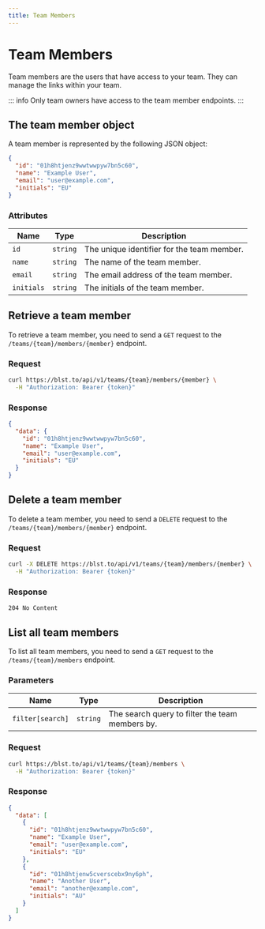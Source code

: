 ```yaml
---
title: Team Members
---
```


# Team Members

Team members are the users that have access to your team. They can manage the links within your team.

::: info
Only team owners have access to the team member endpoints.
:::

## The team member object

A team member is represented by the following JSON object:

```json
{
  "id": "01h8htjenz9wwtwwpyw7bn5c60",
  "name": "Example User",
  "email": "user@example.com",
  "initials": "EU"
}
```

### Attributes

| Name       | Type     | Description                                |
| ---------- | -------- | ------------------------------------------ |
| `id`       | `string` | The unique identifier for the team member. |
| `name`     | `string` | The name of the team member.               |
| `email`    | `string` | The email address of the team member.      |
| `initials` | `string` | The initials of the team member.           |

## Retrieve a team member

To retrieve a team member, you need to send a `GET` request to the `/teams/{team}/members/{member}` endpoint.

### Request

```bash
curl https://blst.to/api/v1/teams/{team}/members/{member} \
  -H "Authorization: Bearer {token}"
```

### Response

```json
{
  "data": {
    "id": "01h8htjenz9wwtwwpyw7bn5c60",
    "name": "Example User",
    "email": "user@example.com",
    "initials": "EU"
  }
}
```

## Delete a team member

To delete a team member, you need to send a `DELETE` request to the `/teams/{team}/members/{member}` endpoint.

### Request

```bash
curl -X DELETE https://blst.to/api/v1/teams/{team}/members/{member} \
  -H "Authorization: Bearer {token}"
```

### Response

```
204 No Content
```

## List all team members

To list all team members, you need to send a `GET` request to the `/teams/{team}/members` endpoint.

### Parameters

| Name             | Type     | Description                                     |
| ---------------- | -------- | ----------------------------------------------- |
| `filter[search]` | `string` | The search query to filter the team members by. |

### Request

```bash
curl https://blst.to/api/v1/teams/{team}/members \
  -H "Authorization: Bearer {token}"
```

### Response

```json
{
  "data": [
    {
      "id": "01h8htjenz9wwtwwpyw7bn5c60",
      "name": "Example User",
      "email": "user@example.com",
      "initials": "EU"
    },
    {
      "id": "01h8htjenw5cverscebx9ny6ph",
      "name": "Another User",
      "email": "another@example.com",
      "initials": "AU"
    }
  ]
}
```
